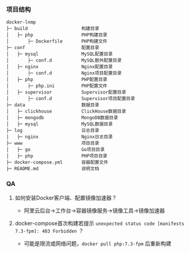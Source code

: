 ### 项目结构

```
docker-lnmp
├─ build                    构建目录
│   ├─ php                  PHP构建目录
│       ├─ Dockerfile       PHP构建文件
├─ conf                     配置目录
│   ├─ mysql                MySQL配置目录
│       ├─ conf.d           MySQL额外配置目录
│   ├─ nginx                Nginx配置目录
│       ├─ conf.d           Nginx项目配置目录
│   ├─ php                  PHP配置目录
│       ├─ php.ini          PHP配置文件
│   ├─ supervisor           Supervisor配置目录
│       ├─ conf.d           Supervisor项目配置目录
├─ data                     数据目录
│   ├─ clickhouse           ClickHouse数据目录
│   ├─ mongodb              MongoDB数据目录
│   ├─ mysql                MySQL数据目录
├─ log                      日志目录
│   ├─ nginx                Nginx日志目录
├─ www                      项目目录
│   ├─ go                   Go项目目录
│   ├─ php                  PHP项目目录
├─ docker-compose.yml       容器配置文件
├─ README.md                说明文档
```

### QA

1. 如何安装Docker客户端、配置镜像加速器？
    - 阿里云后台->工作台->容器镜像服务->镜像工具->镜像加速器

2. docker-compose首次构建若提示 `unexpected status code [manifests 7.3-fpm]: 403 Forbidden` ？
    - 可能是限流或网络问题，`docker pull php:7.3-fpm` 后重新构建
